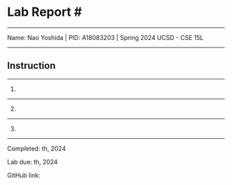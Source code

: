 Lab Report #
========= 
***

Name: Nao Yoshida |
PID:  A18083203 |
Spring 2024 UCSD - CSE 15L

***

Instruction
--------


***

1. 

--------
   
2. 

--------

3. 
--------

Completed: th, 2024  

Lab due: th, 2024  

GitHub link: 
